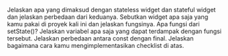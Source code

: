 Jelaskan apa yang dimaksud dengan stateless widget dan stateful widget dan jelaskan perbedaan dari keduanya.
Sebutkan widget apa saja yang kamu pakai di proyek kali ini dan jelaskan fungsinya.
Apa fungsi dari setState()? Jelaskan variabel apa saja yang dapat terdampak dengan fungsi tersebut.
Jelaskan perbedaan antara const dengan final.
Jelaskan bagaimana cara kamu mengimplementasikan checklist di atas.